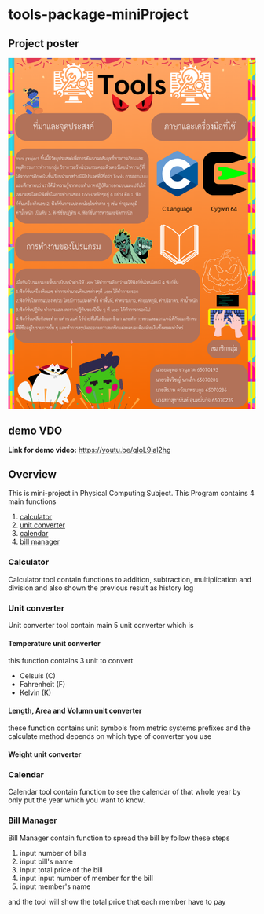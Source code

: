 # tools-package-miniProject

## Project poster

![](./img/phycom-tools-miniProject.png)

## demo VDO

**Link for demo video:**
https://youtu.be/qIoL9ial2hg

## Overview

This is mini-project in Physical Computing Subject.
This Program contains 4 main functions

1. [calculator](##calculator)
2. [unit converter](##unit-converter)
3. [calendar](##calendar)
4. [bill manager](##bill-manager)

### Calculator

Calculator tool contain functions to addition, subtraction, multiplication and division
and also shown the previous result as history log

### Unit converter

Unit converter tool contain main 5 unit converter which is

#### Temperature unit converter

this function contains 3 unit to convert

- Celsuis (C)
- Fahrenheit (F)
- Kelvin (K)

#### Length, Area and Volumn unit converter

these function contains unit symbols from metric systems prefixes and the calculate method depends on which type of converter you use

#### Weight unit converter

### Calendar

Calendar tool contain function to see the calendar of that whole year by only put the year which you want to know.

### Bill Manager

Bill Manager contain function to spread the bill by follow these steps

1. input number of bills
2. input bill's name
3. input total price of the bill
4. input input number of member for the bill
5. input member's name

and the tool will show the total price that each member have to pay
